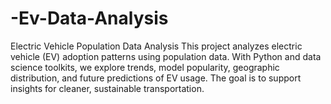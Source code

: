 # -Ev-Data-Analysis
Electric Vehicle Population Data Analysis This project analyzes electric vehicle (EV) adoption patterns using population data. With Python and data science toolkits, we explore trends, model popularity, geographic distribution, and future predictions of EV usage. The goal is to support insights for cleaner, sustainable transportation.
